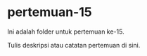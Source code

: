 ﻿# pertemuan-15

Ini adalah folder untuk pertemuan ke-15.

Tulis deskripsi atau catatan pertemuan di sini.

